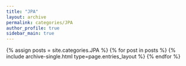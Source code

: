 ```yaml
---
title: "JPA"
layout: archive
permalink: categories/JPA
author_profile: true
sidebar_main: true
---
```



{% assign posts = site.categories.JPA %}
{% for post in posts %} {% include archive-single.html type=page.entries_layout %} {% endfor %}